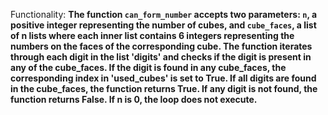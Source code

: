 Functionality: **The function `can_form_number` accepts two parameters: `n`, a positive integer representing the number of cubes, and `cube_faces`, a list of n lists where each inner list contains 6 integers representing the numbers on the faces of the corresponding cube. The function iterates through each digit in the list 'digits' and checks if the digit is present in any of the cube_faces. If the digit is found in any cube_faces, the corresponding index in 'used_cubes' is set to True. If all digits are found in the cube_faces, the function returns True. If any digit is not found, the function returns False. If n is 0, the loop does not execute.**